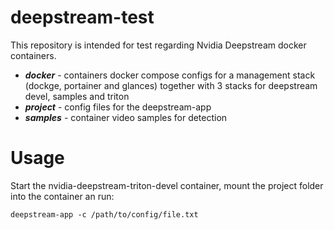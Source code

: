 # deepstream-test

This repository is intended for test regarding Nvidia Deepstream docker containers.

- ***docker*** - containers docker compose configs for a management stack (dockge, portainer and glances) together with 3 stacks for deepstream devel, samples and triton
- ***project*** - config files for the deepstream-app
- ***samples*** - container video samples for detection

# Usage

Start the nvidia-deepstream-triton-devel container, mount the project folder into the container an run:

```
deepstream-app -c /path/to/config/file.txt
```